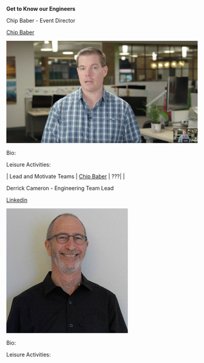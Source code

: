**Get to Know our Engineers**

Chip Baber - Event Director

[Chip Baber](https://www.linkedin.com/in/chipbaber)

 <img src="img/chip.png">

Bio:

Leisure Activities:

 | Lead and Motivate Teams | [Chip Baber](https://www.linkedin.com/in/chipbaber) | ???| |

 Derrick Cameron - Engineering Team Lead

 [Linkedin](https://www.linkedin.com/in/derrick-cameron-b96408)

 <img src="img/derrick.png">
 
 Bio:

 Leisure Activities:

 